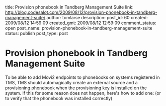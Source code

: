 title: Provision phonebook in Tandberg Management Suite
link: http://blog.codesalot.com/2009/08/12/provision-phonebook-in-tandberg-management-suite/
author: tomlarse
description: 
post_id: 60
created: 2009/08/12 14:59:09
created_gmt: 2009/08/12 12:59:09
comment_status: open
post_name: provision-phonebook-in-tandberg-management-suite
status: publish
post_type: post

# Provision phonebook in Tandberg Management Suite

To be able to add Movi2 endpoints to phonebooks on systems registered in TMS, TMS should automagically create an external source and a provisioning phonebook when the provisioning key is installed on the system. If this for some reason does not happen, here's how to add one: (or to verify that the phonebook was installed correctly)